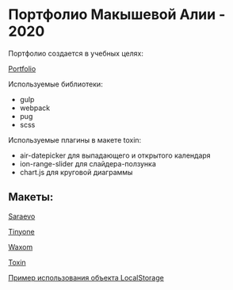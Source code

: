# Портфолио Макышевой Алии - 2020

Портфолио создается в учебных целях:

[Portfolio](http://makysheva.github.io/app/index.html)

Используемые библиотеки:
- gulp
- webpack
- pug
- scss

Используемые плагины в макете toxin:
- air-datepicker для выпадающего и открытого календаря
- ion-range-slider для слайдера-ползунка
- chart.js для круговой диаграммы

## Макеты:

[Saraevo](https://makysheva.github.io/sarajevo/index.html)

[Tinyone](https://makysheva.github.io/tinyone/app/index.html)

[Waxom](https://makysheva.github.io/waxom/build/index.html)

[Toxin](https://makysheva.github.io/toxin/build/index.html)

[Пример использования объекта LocalStorage](https://makysheva.github.io/examples/order-form/order-form.html)